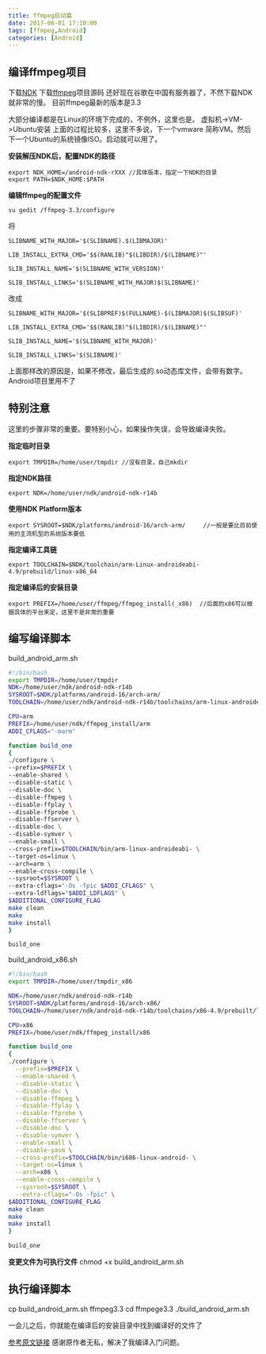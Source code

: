 ```yaml
---
title: ffmpeg启动篇
date: 2017-06-01 17:10:00
tags: [ffmpeg,Android]
categories: [Android]
---
```


## 编译ffmpeg项目
下载[NDK](https://developer.android.google.cn/ndk/downloads/index.html)
下载[ffmpeg](http://ffmpeg.org/)项目源码
还好现在谷歌在中国有服务器了，不然下载NDK就非常的慢。
目前ffmpeg最新的版本是3.3

大部分编译都是在Linux的环境下完成的，不例外，这里也是。
虚拟机->VM->Ubuntu安装
上面的过程比较多，这里不多说，下一个vmware 简称VM。然后下一个Ubuntu的系统镜像ISO。启动就可以用了。

<!-- more -->

**安装解压NDK后，配置NDK的路径**
```
export NDK_HOME=/android-ndk-rXXX //具体版本，指定一下NDK的目录
export PATH=$NDK_HOME:$PATH
```

**编辑ffmpeg的配置文件**
```
su gedit /ffmpeg-3.3/configure
```

将
```
SLIBNAME_WITH_MAJOR='$(SLIBNAME).$(LIBMAJOR)'

LIB_INSTALL_EXTRA_CMD='$$(RANLIB)"$(LIBDIR)/$(LIBNAME)"'

SLIB_INSTALL_NAME='$(SLIBNAME_WITH_VERSION)'

SLIB_INSTALL_LINKS='$(SLIBNAME_WITH_MAJOR)$(SLIBNAME)'
```

改成
```
SLIBNAME_WITH_MAJOR='$(SLIBPREF)$(FULLNAME)-$(LIBMAJOR)$(SLIBSUF)'

LIB_INSTALL_EXTRA_CMD='$$(RANLIB)"$(LIBDIR)/$(LIBNAME)"'

SLIB_INSTALL_NAME='$(SLIBNAME_WITH_MAJOR)'

SLIB_INSTALL_LINKS='$(SLIBNAME)'
```

上面那样改的原因是，如果不修改，最后生成的.so动态库文件，会带有数字。Android项目里用不了

## 特别注意
这里的步骤非常的重要。要特别小心，如果操作失误，会导致编译失败。

**指定临时目录**
```
export TMPDIR=/home/user/tmpdir //没有目录，自己mkdir
```

**指定NDK路径**
```
export NDK=/home/user/ndk/android-ndk-r14b
```

**使用NDK Platform版本**
```
export SYSROOT=$NDK/platforms/android-16/arch-arm/     //一般是要比目前使用的主流机型的系统版本要低
```

**指定编译工具链**
```
export TOOLCHAIN=$NDK/toolchain/arm-Linux-androideabi-4.9/prebuild/linux-x86_64
```

**指定编译后的安装目录**
```
export PREFIX=/home/user/ffmpeg/ffmpeg_install(_x86)  //后面的x86可以根据具体的平台来定，这里不是非常的重要
```

## 编写编译脚本
build_android_arm.sh
```bash
#!/bin/bash
export TMPDIR=/home/user/tmpdir
NDK=/home/user/ndk/android-ndk-r14b
SYSROOT=$NDK/platforms/android-16/arch-arm/
TOOLCHAIN=/home/user/ndk/android-ndk-r14b/toolchains/arm-linux-androideabi-4.9/prebuilt/linux-x86_64

CPU=arm
PREFIX=/home/user/ndk/ffmpeg_install/arm
ADDI_CFLAGS="-marm"

function build_one
{
./configure \
--prefix=$PREFIX \
--enable-shared \
--disable-static \
--disable-doc \
--disable-ffmpeg \
--disable-ffplay \
--disable-ffprobe \
--disable-ffserver \
--disable-doc \
--disable-symver \
--enable-small \
--cross-prefix=$TOOLCHAIN/bin/arm-linux-androideabi- \
--target-os=linux \
--arch=arm \
--enable-cross-compile \
--sysroot=$SYSROOT \
--extra-cflags="-Os -fpic $ADDI_CFLAGS" \
--extra-ldflags="$ADDI_LDFLAGS" \
$ADDITIONAL_CONFIGURE_FLAG
make clean
make
make install
}

build_one
```

build_android_x86.sh
```bash
#!/bin/bash
export TMPDIR=/home/user/tmpdir_x86

NDK=/home/user/ndk/android-ndk-r14b
SYSROOT=$NDK/platforms/android-16/arch-x86/
TOOLCHAIN=/home/user/ndk/android-ndk-r14b/toolchains/x86-4.9/prebuilt/linux-x86_64

CPU=x86
PREFIX=/home/user/ndk/ffmpeg_install/x86

function build_one
{
./configure \
  --prefix=$PREFIX \
  --enable-shared \
  --disable-static \
  --disable-doc \
  --disable-ffmpeg \
  --disable-ffplay \
  --disable-ffprobe \
  --disable-ffserver \
  --disable-doc \
  --disable-symver \
  --enable-small \
  --disable-yasm \
  --cross-prefix=$TOOLCHAIN/bin/i686-linux-android- \
  --target-os=linux \
  --arch=x86 \
  --enable-cross-compile \
  --sysroot=$SYSROOT \
  --extra-cflags="-Os -fpic" \
$ADDITIONAL_CONFIGURE_FLAG
make clean
make
make install
}

build_one
```

**变更文件为可执行文件**
chmod +x build_android_arm.sh

## 执行编译脚本
cp build_android_arm.sh ffmpeg3.3
cd ffmpege3.3
./build_android_arm.sh

一会儿之后，你就能在编译后的安装目录中找到编译好的文件了

[参考原文链接](http://blog.csdn.net/xiaoru5127/article/details/51524795)
感谢原作者无私，解决了我编译入门问题。


